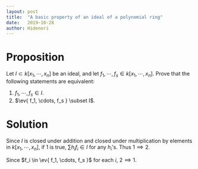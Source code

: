 ```yaml
---
layout: post
title:  "A basic property of an ideal of a polynomial ring"
date:   2019-10-28
author: Hidenori
---
```


# Proposition
Let $I \subset k[x_1, \cdots, x_n]$ be an ideal, and let $f_1, \cdots, f_s \in k[x_1, \cdots, x_n]$.
Prove that the following statements are equivalent:

1. $f_1, \cdots, f_s \in I$.
1. $\ev{ f_1, \cdots, f_s } \subset I$.

# Solution

Since $I$ is closed under addition and closed under multiplication by elements in $k[x_1, \cdots, x_n]$, if $1$ is true, $\sum h_if_i \in I$ for any $h_i$'s.
Thus $1 \implies 2$.

Since $f_i \in \ev{ f_1, \cdots, f_s }$ for each $i$, $2 \implies 1$.
